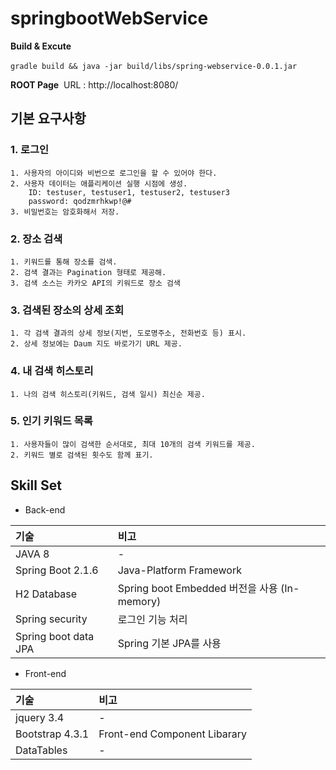 # springbootWebService

**Build & Excute**

​	`gradle build && java -jar build/libs/spring-webservice-0.0.1.jar`

**ROOT Page**
​	URL : http://localhost:8080/

## 기본 요구사항

### 1. 로그인

```
1. 사용자의 아이디와 비번으로 로그인을 할 수 있어야 한다.
2. 사용자 데이터는 애플리케이션 실행 시점에 생성.
    ID: testuser, testuser1, testuser2, testuser3
    password: qodzmrhkwp!@#
3. 비밀번호는 암호화해서 저장.
```
### 2. 장소 검색

```
1. 키워드를 통해 장소를 검색.
2. 검색 결과는 Pagination 형태로 제공해.
3. 검색 소스는 카카오 API의 키워드로 장소 검색
```

### 3. 검색된 장소의 상세 조회

```
1. 각 검색 결과의 상세 정보(지번, 도로명주소, 전화번호 등) 표시.
2. 상세 정보에는 Daum 지도 바로가기 URL 제공.
```

### 4. 내 검색 히스토리

```
1. 나의 검색 히스토리(키워드, 검색 일시) 최신순 제공.
```

### 5. 인기 키워드 목록

```
1. 사용자들이 많이 검색한 순서대로, 최대 10개의 검색 키워드를 제공.
2. 키워드 별로 검색된 횟수도 함께 표기.
```

## Skill Set
* Back-end

| 기술 |비고 |
|:-------------|:-------------|
| JAVA 8 |-|
| Spring Boot 2.1.6 | Java-Platform Framework |
| H2 Database | Spring boot Embedded 버전을 사용 (In-memory) |
| Spring security | 로그인 기능 처리 |
| Spring boot data JPA | Spring 기본 JPA를 사용 |

* Front-end

| 기술 |비고 |
|:-------------|:-------------|
| jquery 3.4 |-|
| Bootstrap 4.3.1 | Front-end Component Libarary |
| DataTables |-|